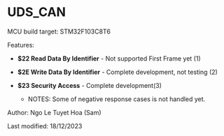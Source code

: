# UDS_CAN

MCU build target: STM32F103C8T6

Features:
- **$22 Read Data By Identifier** - Not supported First Frame yet (1)
- **$2E Write Data By Identifier** - Complete development, not testing (2)
- **$23 Security Access** - Complete development(3)

  * NOTES: Some of negative response cases is not handled yet.
  
Author: Ngo Le Tuyet Hoa (Sam)

Last modified: 18/12/2023
